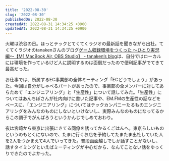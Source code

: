 ```yaml
---
title: '2022-08-30'
slug: '2022-08-30'
publishedOn: 2022-08-30
createdAt: 2022-08-31 14:34:25 +0900
updatedAt: 2022-08-31 14:34:25 +0900
---
```

火曜は渋谷の日。ほっとテックとてくてくラジオの最新話を聞きながら出社。てくてくラジオのtanakenさんのブログ[ゲーム収録環境をつくった 〜ひとり実況編〜【M1 MacBook Air, OBS Studio】 - tanaken’s blog](https://tanaken0515.hatenablog.com/entry/2022/08/21/004552)は、自分ではローカルには環境を作っているけど人に説明するのは面倒だったので便利記事がでてきて最高だった。

お仕事では、所属するEC事業部の全体ミーティング「ECどうでしょう」があった。今回は自分がしゃべるパートがあったので、事業部の全メンバーに対してあらためて「エンジニアリング」と「生産性」について話してみた。「生産性」についてはあんちぽさんが社内向けに書いた記事や、EM.FMの生産性の話などをベースに、「エンジニアリング」についてはテックカンパニーたるものエンジニアリングをみんなのものにしないといけないし、実際みんなのものになってるからこの調子でがんばろうというかんじでしめておわり。

夜は宮崎から東京に出張にきてる同僚を誘ってかるくごはんへ。東京らしいものというのもとくにないので、たまに行くお店を予約してたまたま出社していた人を2人をつかまえて4人でいってきた。普段画面越しでしか話すことがないし、話すタイミングといえばミーティングが中心だから、なんてことない話をゆっくりできたのでよかった。
